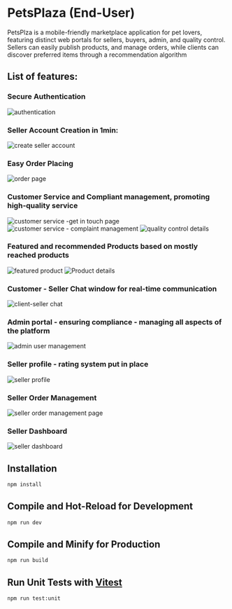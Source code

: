 # PetsPlaza (End-User)

PetsPlza is  a mobile-friendly marketplace application for pet lovers, featuring distinct web portals
for sellers, buyers, admin, and quality control. Sellers can easily publish products, and manage orders, while clients
can discover preferred items through a recommendation algorithm

## List of features:


### Secure Authentication
![authentication](https://drive.google.com/file/d/1MscJ2wQ4uJvmeTMOJlZDhHdV9ASCxR51/view?usp=sharing)

### Seller Account Creation in 1min:
![create seller account](https://drive.google.com/file/d/1vxRhxMeqBqzytZ7xYPjkXtCqlfnJLFyC/view?usp=sharing)

### Easy Order Placing 
![order page](https://drive.google.com/file/d/1XSwH_AnLr8MMqvDZuReB_TLtzAJ19xx7/view?usp=sharing)

### Customer Service and Compliant management, promoting high-quality service
![customer service -get in touch page](https://drive.google.com/file/d/1aoQ_PBnH5kzR5CiG_IaPzv5L36WU7Q4F/view?usp=sharing)
![customer service - complaint management](https://drive.google.com/file/d/1QXgB_4cpN5TM56YTySlIDMvt8PnpAcJv/view?usp=sharing)
![quality control details](https://drive.google.com/file/d/1D7swpblnpRxhQCQcxuECz-Ja_s1211R5/view?usp=sharing)

### Featured and recommended Products based on mostly reached products
![featured product](https://drive.google.com/file/d/11IpUVmQ_xJNhquFlLaqHjSKr-ryNUrnd/view?usp=sharing)
![Product details](https://drive.google.com/file/d/1W_9JWYK1yUGVAARxqmYjtrvKFzjSABy_/view)

### Customer - Seller Chat window for real-time communication
![client-seller chat](https://drive.google.com/file/d/1cirVDAqFd27ZJ0vqbSdDSp8MWVcKkQur/view?usp=sharing)

### Admin portal - ensuring compliance - managing all aspects of the platform
![admin user management](https://drive.google.com/file/d/1JPiDMR6MUXn4VA1pqkwWZ8wgcTvqdLiX/view?usp=sharing)

### Seller profile - rating system put in place
![seller profile](https://drive.google.com/file/d/1bihlLuHQkLS7rQLIeafutxfm86HGfYTu/view?usp=sharing)

### Seller Order Management
![seller order management page](https://drive.google.com/file/d/1xLd3XRYG7WbNWJYKnR2itvOxArFl90bA/view?usp=sharing)

### Seller Dashboard
![seller dashboard](https://drive.google.com/file/d/1EwWBq8ANkf3Py4zq1dkA9BRDgazlCUud/view?usp=sharing)


## Installation 

```sh
npm install
```

## Compile and Hot-Reload for Development

```sh
npm run dev
```

## Compile and Minify for Production

```sh
npm run build
```

## Run Unit Tests with [Vitest](https://vitest.dev/)

```sh
npm run test:unit
```
